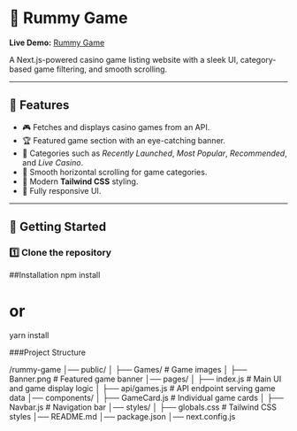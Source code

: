 # 🎰 Rummy Game

**Live Demo:** [Rummy Game](https://rummy-game-lovat.vercel.app/)  

A Next.js-powered casino game listing website with a sleek UI, category-based game filtering, and smooth scrolling.

---

## 📌 Features

- 🎮 Fetches and displays casino games from an API.
- 🏆 Featured game section with an eye-catching banner.
- 📂 Categories such as *Recently Launched*, *Most Popular*, *Recommended*, and *Live Casino*.
- 🚀 Smooth horizontal scrolling for game categories.
- 🌙 Modern **Tailwind CSS** styling.
- 📱 Fully responsive UI.

---

## 🚀 Getting Started

### 1️⃣ **Clone the repository**

##Installation
npm install
# or
yarn install

###Project Structure

/rummy-game
│── public/
│   ├── Games/        # Game images
│   ├── Banner.png    # Featured game banner
│── pages/
│   ├── index.js      # Main UI and game display logic
│   ├── api/games.js  # API endpoint serving game data
│── components/
│   ├── GameCard.js   # Individual game cards
│   ├── Navbar.js     # Navigation bar
│── styles/
│   ├── globals.css   # Tailwind CSS styles
│── README.md
│── package.json
│── next.config.js
